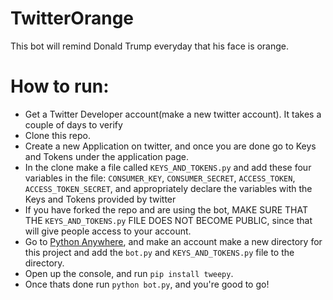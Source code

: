 # TwitterOrange
This bot will remind Donald Trump everyday that his face is orange.

# How to run:
 - Get a Twitter Developer account(make a new twitter account). It takes a couple of days to verify
 - Clone this repo.
 - Create a new Application on twitter, and once you are done go to Keys and Tokens under the application page.
 - In the clone make a file called `KEYS_AND_TOKENS.py` and add these four variables in the file: `CONSUMER_KEY`, `CONSUMER_SECRET`, `ACCESS_TOKEN`, `ACCESS_TOKEN_SECRET`, and appropriately declare the variables with the Keys and Tokens provided by twitter
 - If you have forked the repo and are using the bot, MAKE SURE THAT THE `KEYS_AND_TOKENS.py` FILE DOES NOT BECOME PUBLIC, since that will give people access to your account.
 - Go to [Python Anywhere](pythonanywhere.com), and make an account make a new directory for this project and add the `bot.py` and `KEYS_AND_TOKENS.py` file to the directory. 
 - Open up the console, and run `pip install tweepy`. 
 - Once thats done run `python bot.py`, and you're good to go!
